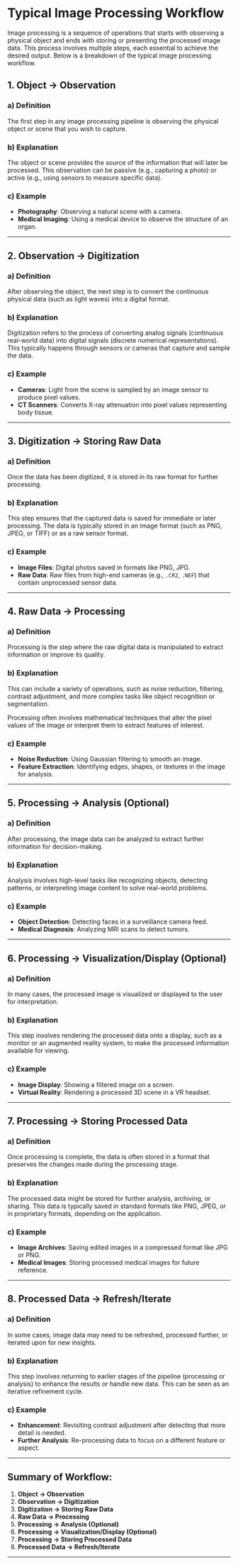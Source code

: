 # Typical Image Processing Workflow

Image processing is a sequence of operations that starts with observing a physical object and ends with storing or presenting the processed image data. This process involves multiple steps, each essential to achieve the desired output. Below is a breakdown of the typical image processing workflow.

## 1. **Object → Observation**

### a) **Definition**
The first step in any image processing pipeline is observing the physical object or scene that you wish to capture.

### b) **Explanation**
The object or scene provides the source of the information that will later be processed. This observation can be passive (e.g., capturing a photo) or active (e.g., using sensors to measure specific data).

### c) **Example**
- **Photography**: Observing a natural scene with a camera.
- **Medical Imaging**: Using a medical device to observe the structure of an organ.

---

## 2. **Observation → Digitization**

### a) **Definition**
After observing the object, the next step is to convert the continuous physical data (such as light waves) into a digital format.

### b) **Explanation**
Digitization refers to the process of converting analog signals (continuous real-world data) into digital signals (discrete numerical representations). This typically happens through sensors or cameras that capture and sample the data.

### c) **Example**
- **Cameras**: Light from the scene is sampled by an image sensor to produce pixel values.
- **CT Scanners**: Converts X-ray attenuation into pixel values representing body tissue.

---

## 3. **Digitization → Storing Raw Data**

### a) **Definition**
Once the data has been digitized, it is stored in its raw format for further processing.

### b) **Explanation**
This step ensures that the captured data is saved for immediate or later processing. The data is typically stored in an image format (such as PNG, JPEG, or TIFF) or as a raw sensor format.

### c) **Example**
- **Image Files**: Digital photos saved in formats like PNG, JPG.
- **Raw Data**: Raw files from high-end cameras (e.g., `.CR2`, `.NEF`) that contain unprocessed sensor data.

---

## 4. **Raw Data → Processing**

### a) **Definition**
Processing is the step where the raw digital data is manipulated to extract information or improve its quality.

### b) **Explanation**
This can include a variety of operations, such as noise reduction, filtering, contrast adjustment, and more complex tasks like object recognition or segmentation. 

Processing often involves mathematical techniques that alter the pixel values of the image or interpret them to extract features of interest.

### c) **Example**
- **Noise Reduction**: Using Gaussian filtering to smooth an image.
- **Feature Extraction**: Identifying edges, shapes, or textures in the image for analysis.

---

## 5. **Processing → Analysis (Optional)**

### a) **Definition**
After processing, the image data can be analyzed to extract further information for decision-making.

### b) **Explanation**
Analysis involves high-level tasks like recognizing objects, detecting patterns, or interpreting image content to solve real-world problems.

### c) **Example**
- **Object Detection**: Detecting faces in a surveillance camera feed.
- **Medical Diagnosis**: Analyzing MRI scans to detect tumors.

---

## 6. **Processing → Visualization/Display (Optional)**

### a) **Definition**
In many cases, the processed image is visualized or displayed to the user for interpretation.

### b) **Explanation**
This step involves rendering the processed data onto a display, such as a monitor or an augmented reality system, to make the processed information available for viewing.

### c) **Example**
- **Image Display**: Showing a filtered image on a screen.
- **Virtual Reality**: Rendering a processed 3D scene in a VR headset.

---

## 7. **Processing → Storing Processed Data**

### a) **Definition**
Once processing is complete, the data is often stored in a format that preserves the changes made during the processing stage.

### b) **Explanation**
The processed data might be stored for further analysis, archiving, or sharing. This data is typically saved in standard formats like PNG, JPEG, or in proprietary formats, depending on the application.

### c) **Example**
- **Image Archives**: Saving edited images in a compressed format like JPG or PNG.
- **Medical Images**: Storing processed medical images for future reference.

---

## 8. **Processed Data → Refresh/Iterate**

### a) **Definition**
In some cases, image data may need to be refreshed, processed further, or iterated upon for new insights.

### b) **Explanation**
This step involves returning to earlier stages of the pipeline (processing or analysis) to enhance the results or handle new data. This can be seen as an iterative refinement cycle.

### c) **Example**
- **Enhancement**: Revisiting contrast adjustment after detecting that more detail is needed.
- **Further Analysis**: Re-processing data to focus on a different feature or aspect.

---

## Summary of Workflow:

1. **Object → Observation**
2. **Observation → Digitization**
3. **Digitization → Storing Raw Data**
4. **Raw Data → Processing**
5. **Processing → Analysis (Optional)**
6. **Processing → Visualization/Display (Optional)**
7. **Processing → Storing Processed Data**
8. **Processed Data → Refresh/Iterate**

---
